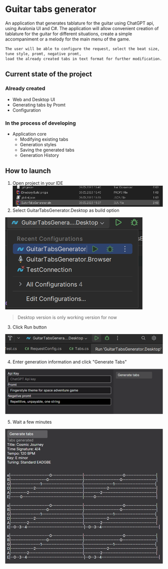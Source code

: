 # Guitar tabs generator
An application that generates tablature for the guitar using ChatGPT api, using Avalonia UI and C#.
The application will allow convenient creation of tablature for the guitar for different situations, create a simple accompaniment or a melody for the main menu of the game.

```
The user will be able to configure the request, select the beat size, tune style, promt, negative promt, 
load the already created tabs in text format for further modification.
```

## Current state of the project
### Already created
- Web and Desktop UI
- Generating tabs by Promt
- Configuration

### In the process of developing
- Application core
  - Modifying existing tabs
  - Generation styles
  - Saving the generated tabs
  - Generation History

## How to launch
1. Open project in your IDE
![image](Screenshots/howToUse1.png)
2. Select GuitarTabsGenerator.Desktop as build option

![image](Screenshots/howToUse2.png)
> Desktop version is only working version for now

3. Click Run button

![image](Screenshots/howToUse3.png)

4. Enter generation information and click "Generate Tabs"

![image](Screenshots/howToUse4.png)

5. Wait a few minutes

![image](Screenshots/howToUse5.png)
